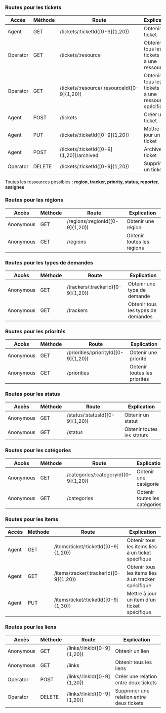### Routes pour les tickets

| Accès    | Méthode | Route                                       | Explication                                              |
|----------|---------|---------------------------------------------|----------------------------------------------------------|
| Agent    | GET     | /tickets/:ticketId([0-9]{1,20})             | Obtenir un ticket                                        |
| Operator | GET     | /tickets/:resource                          | Obtenir tous les tickets liés à une ressource            |
| Operator | GET     | /tickets/:resource/:resourceId([0-9]{1,20}) | Obtenir tous les tickets liés à une ressource spécifique |
| Agent    | POST    | /tickets                                    | Créer un ticket                                          |
| Agent    | PUT     | /tickets/:ticketId([0-9]{1,20})             | Mettre à jour un ticket                                  |
| Agent    | POST    | /tickets/:ticketId([0-9]{1,20})/archived    | Archiver un ticket                                       |
| Operator | DELETE  | /tickets/:ticketId([0-9]{1,20})             | Supprimer un ticket                                      |

Toutes les ressources possibles : __region, tracker, priority, status, reporter, assignee__  

### Routes pour les régions

| Accès     | Méthode | Route                           | Explication                |
|-----------|---------|---------------------------------|----------------------------|
| Anonymous | GET     | /regions/:regionId([0-9]{1,20}) | Obtenir une région         |
| Anonymous | GET     | /regions                        | Obtenir toutes les régions |

### Routes pour les types de demandes

| Accès     | Méthode | Route                             | Explication                        |
|-----------|---------|-----------------------------------|------------------------------------|
| Anonymous | GET     | /trackers/:trackerId([0-9]{1,20}) | Obtenir une type de demande        |
| Anonymous | GET     | /trackers                         | Obtenir tous les types de demandes |

### Routes pour les priorités

| Accès     | Méthode | Route                                | Explication                  |
|-----------|---------|--------------------------------------|------------------------------|
| Anonymous | GET     | /priorities/:priorityId([0-9]{1,20}) | Obtenir une priorité         |
| Anonymous | GET     | /priorities                          | Obtenir toutes les priorités |

### Routes pour les status

| Accès     | Méthode | Route                          | Explication                |
|-----------|---------|--------------------------------|----------------------------|
| Anonymous | GET     | /status/:statusId([0-9]{1,20}) | Obtenir un statut          |
| Anonymous | GET     | /status                        | Obtenir toutes les statuts |

### Routes pour les catégories

| Accès     | Méthode | Route                                | Explication                   |
|-----------|---------|--------------------------------------|-------------------------------|
| Anonymous | GET     | /categories/:categoryId([0-9]{1,20}) | Obtenir une catégorie         |
| Anonymous | GET     | /categories                          | Obtenir toutes les catégories |


### Routes pour les items

| Accès | Méthode | Route                                  | Explication                                         |
|-------|---------|----------------------------------------|-----------------------------------------------------|
| Agent | GET     | /items/ticket/:ticketId([0-9]{1,20})   | Obtenir tous les items liés à un ticket spécifique  |
| Agent | GET     | /items/tracker/:trackerId([0-9]{1,20}) | Obtenir tous les items liés à un tracker spécifique |
| Agent | PUT     | /items/ticket/:ticketId([0-9]{1,30})   | Mettre à jour un item d'un ticket spécifique        |

### Routes pour les liens

| Accès     | Méthode | Route                       | Explication                               |
|-----------|---------|-----------------------------|-------------------------------------------|
| Anonymous | GET     | /links/:linkId([0-9]{1,20}) | Obtenir un lien                           |
| Anonymous | GET     | /links                      | Obtenir tous les liens                    |
| Operator  | POST    | /links/:linkId([0-9]{1,20}) | Créer une relation entre deux tickets     |
| Operator  | DELETE  | /links/:linkId([0-9]{1,20}) | Supprimer une relation entre deux tickets |
